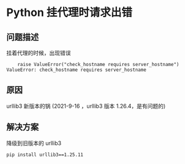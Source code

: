 # Python 挂代理时请求出错

## 问题描述

挂着代理的时候，出现错误

```text
    raise ValueError("check_hostname requires server_hostname")
ValueError: check_hostname requires server_hostname
```

## 原因

urllib3 新版本的锅 (2021-9-16 ，urllib3 版本 1.26.4，是有问题的)

## 解决方案

降级到旧版本的 urllib3

`pip install urllib3==1.25.11`
